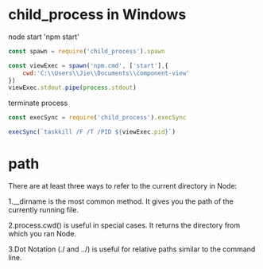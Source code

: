 # child_process in Windows

node start 'npm start'

```js
const spawn = require('child_process').spawn

const viewExec = spawn('npm.cmd', ['start'],{
    cwd:'C:\\Users\\Jie\\Documents\\component-view'
})
viewExec.stdout.pipe(process.stdout)
```

terminate process

```js
const execSync = require('child_process').execSync

execSync(`taskkill /F /T /PID ${viewExec.pid}`)
```

# path

There are at least three ways to refer to the current directory in Node:

1.__dirname is the most common method. It gives you the path of the currently running file.

2.process.cwd() is useful in special cases. It returns the directory from which you ran Node.

3.Dot Notation (./ and ../) is useful for relative paths similar to the command line.
